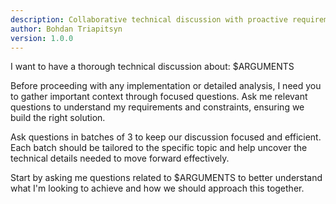 ```yaml
---
description: Collaborative technical discussion with proactive requirements gathering
author: Bohdan Triapitsyn
version: 1.0.0
---
```


I want to have a thorough technical discussion about: $ARGUMENTS

Before proceeding with any implementation or detailed analysis, I need you to gather important context through focused questions. 
Ask me relevant questions to understand my requirements and constraints, ensuring we build the right solution.

Ask questions in batches of 3 to keep our discussion focused and efficient. 
Each batch should be tailored to the specific topic and help uncover the technical details needed to move forward effectively.

Start by asking me questions related to $ARGUMENTS to better understand what I'm looking to achieve and how we should approach this together.